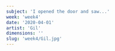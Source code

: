 ```yaml
---
subject: 'I opened the door and saw...'
week: 'week4'
date: '2020-04-01'
artist: 'Gil'
dimensions: ''
slug: 'week4/Gil.jpg'
---
```

